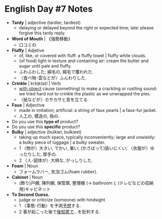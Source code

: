 
# English Day #7 Notes
- **Tardy** | adjective (tardier, tardiest)
	- delaying or delayed beyond the right or expected time; late: please forgive this tardy reply.
- **Word of Mouth** | ｟強勢移動｠ 
	- 口コミの
- **Fluffy** | Adjetive
	- of, like, or covered with fluff: a fluffy towel | fluffy white clouds.
	- (of food) light in texture and containing air: cream the butter and sugar until pale and fluffy.
	- ふわふわした; 綿毛の, 綿毛で覆われた.
	- 〈食べ物･雲などが〉ふんわりした.
- **Crinkle** | krɪ́ŋk(ə)l | Verb
	- [with object]() cause (something) to make a crackling or rustling sound: we tried hard not to crinkle the plastic as we unwrapped the pies.
	- 〈紙などが〉カサカサと音を立てる.
- **Faux** | Adjective
	- made in imitation; artificial: a string of faux pearls | a faux-fur jacket.
	- 人工の, 模造の, 偽の.
- Do you use this **type of** product? 
- Do you use this **specific** product?
- **Bulky** | adjective (bulkier, bulkiest)
	- taking up much space, typically inconveniently; large and unwieldy: a bulky piece of luggage | a bulky sweater.
	- 1 〈物が〉大きい, でかい, 重い; (かさばって)扱いにくい; 〈衣服が〉ゆったりした, 厚手の.
	- 2 〈人･図体が〉大柄な, がっしりした.
- **Foam** | Noun
	- フォームラバー, 気泡ゴム(foam rubber).
- **Cabinet** | Noun
	- (飾り)戸棚, 陳列棚, 保管庫, 整理棚 (→ bathroom ); (テレビなどの収納用)キャビネット
- **To Second Guess.**
	- judge or criticize (someone) with hindsight
	- 1 〈事態･行動〉を予測[予想]()する.
	- 2 事が起こった後で[後知恵で]()…を批判する.

